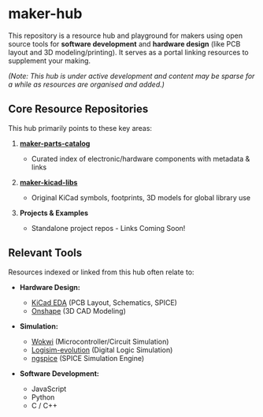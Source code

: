 # maker-hub

This repository is a resource hub and playground for makers using open source tools for **software development** and **hardware design** (like PCB layout and 3D modeling/printing). It serves as a portal linking resources to supplement your making.

*(Note: This hub is under active development and content may be sparse for a while as resources are organised and added.)*

## Core Resource Repositories

This hub primarily points to these key areas:

1.  **[maker-parts-catalog](https://github.com/leonlafa/maker-parts-catalog)**
    * Curated index of electronic/hardware components with metadata & links

2.  **[maker-kicad-libs](https://github.com/leonlafa/maker-kicad-libs)**
    * Original KiCad symbols, footprints, 3D models for global library use

3.  **Projects & Examples**
    * Standalone project repos - Links Coming Soon!

## Relevant Tools

Resources indexed or linked from this hub often relate to:

* **Hardware Design:**
    * [KiCad EDA](https://www.kicad.org/) (PCB Layout, Schematics, SPICE)
    * [Onshape](https://www.onshape.com/) (3D CAD Modeling)

* **Simulation:**
    * [Wokwi](https://wokwi.com/) (Microcontroller/Circuit Simulation)
    * [Logisim-evolution](https://github.com/logisim-evolution/logisim-evolution) (Digital Logic Simulation)
    * [ngspice](http://ngspice.sourceforge.net/) (SPICE Simulation Engine)

* **Software Development:**
    * JavaScript
    * Python
    * C / C++

